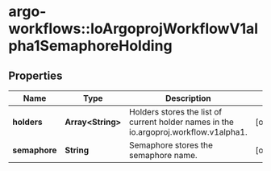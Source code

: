 # argo-workflows::IoArgoprojWorkflowV1alpha1SemaphoreHolding

## Properties
Name | Type | Description | Notes
------------ | ------------- | ------------- | -------------
**holders** | **Array&lt;String&gt;** | Holders stores the list of current holder names in the io.argoproj.workflow.v1alpha1. | [optional] 
**semaphore** | **String** | Semaphore stores the semaphore name. | [optional] 


